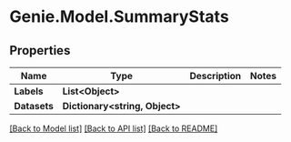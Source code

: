 # Genie.Model.SummaryStats

## Properties

Name | Type | Description | Notes
------------ | ------------- | ------------- | -------------
**Labels** | **List&lt;Object&gt;** |  | 
**Datasets** | **Dictionary&lt;string, Object&gt;** |  | 

[[Back to Model list]](../README.md#documentation-for-models) [[Back to API list]](../README.md#documentation-for-api-endpoints) [[Back to README]](../README.md)

